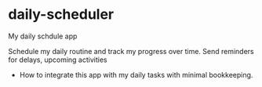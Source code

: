 # daily-scheduler
My daily schdule app

Schedule my daily routine and track my progress over time.
Send reminders for delays, upcoming activities

- How to integrate this app with my daily tasks with minimal bookkeeping.
